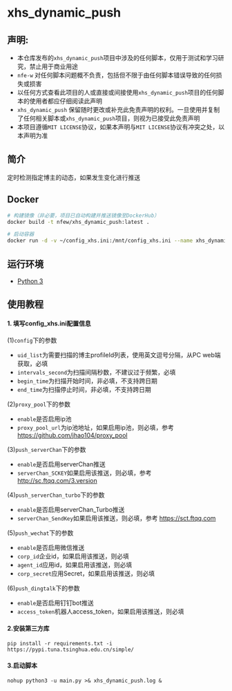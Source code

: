 # xhs_dynamic_push

## 声明:

- 本仓库发布的`xhs_dynamic_push`项目中涉及的任何脚本，仅用于测试和学习研究，禁止用于商业用途
- `nfe-w` 对任何脚本问题概不负责，包括但不限于由任何脚本错误导致的任何损失或损害
- 以任何方式查看此项目的人或直接或间接使用`xhs_dynamic_push`项目的任何脚本的使用者都应仔细阅读此声明
- `xhs_dynamic_push` 保留随时更改或补充此免责声明的权利。一旦使用并复制了任何相关脚本或`xhs_dynamic_push`项目，则视为已接受此免责声明
- 本项目遵循`MIT LICENSE`协议，如果本声明与`MIT LICENSE`协议有冲突之处，以本声明为准

## 简介

定时检测指定博主的动态，如果发生变化进行推送

## Docker

```sh
# 构建镜像（非必要，项目已自动构建并推送镜像至DockerHub）
docker build -t nfew/xhs_dynamic_push:latest .

# 启动容器
docker run -d -v ~/config_xhs.ini:/mnt/config_xhs.ini --name xhs_dynamic_push nfew/xhs_dynamic_push:latest
```

## 运行环境

- [Python 3](https://www.python.org/)

## 使用教程

#### 1. 填写config_xhs.ini配置信息

(1)`config`下的参数

- `uid_list`为需要扫描的博主profileId列表，使用英文逗号分隔，从PC web端获取，必填
- `intervals_second`为扫描间隔秒数，不建议过于频繁，必填
- `begin_time`为扫描开始时间，非必填，不支持跨日期
- `end_time`为扫描停止时间，非必填，不支持跨日期

(2)`proxy_pool`下的参数

- `enable`是否启用ip池
- `proxy_pool_url`为ip池地址，如果启用ip池，则必填，参考 https://github.com/jhao104/proxy_pool

(3)`push_serverChan`下的参数

- `enable`是否启用serverChan推送
- `serverChan_SCKEY`如果启用该推送，则必填，参考 http://sc.ftqq.com/3.version

(4)`push_serverChan_turbo`下的参数

- `enable`是否启用serverChan_Turbo推送
- `serverChan_SendKey`如果启用该推送，则必填，参考 https://sct.ftqq.com

(5)`push_wechat`下的参数

- `enable`是否启用微信推送
- `corp_id`企业id，如果启用该推送，则必填
- `agent_id`应用id，如果启用该推送，则必填
- `corp_secret`应用Secret，如果启用该推送，则必填

(6)`push_dingtalk`下的参数

- `enable`是否启用钉钉bot推送
- `access_token`机器人access_token，如果启用该推送，则必填

#### 2.安装第三方库

`pip install -r requirements.txt -i https://pypi.tuna.tsinghua.edu.cn/simple/`

#### 3.启动脚本

`nohup python3 -u main.py >& xhs_dynamic_push.log &`
